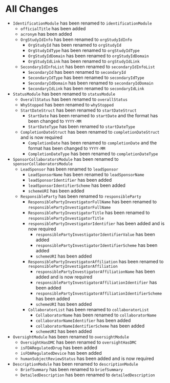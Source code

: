 # All Changes

- `IdentificationModule` has been renamed to `identificationModule`
  - `officialTitle` has been added
  - `acronym` has been added
  - `OrgStudyIdInfo` has been renamed to `orgStudyIdInfo`
    - `OrgStudyId` has been renamed to `orgStudyId`
    - `OrgStudyIdType` has been renamed to `orgStudyIdType`
    - `OrgStudyIdDomain` has been renamed to `orgStudyIdDomain`
    - `OrgStudyIdLink` has been renamed to `orgStudyIdLink`
  - `SecondaryIdInfoList` has been renamed to `secondaryIdInfoList`
    - `SecondaryId` has been renamed to `secondaryId`
    - `SecondaryIdType` has been renamed to `secondaryIdType`
    - `SecondaryIdDomain` has been renamed to `secondaryIdDomain`
    - `SecondaryIdLink` has been renamed to `secondaryIdLink`
- `StatusModule` has been renamed to `statusModule`
  - `OverallStatus` has been renamed to `overallStatus`
  - `WhyStopped` has been renamed to `whyStopped`
  - `StartDateStruct` has been renamed to `startDateStruct`
    - `StartDate` has been renamed to `startDate` and the format has been changed to `YYYY-MM`
    - `StartDateType` has been renamed to `startDateType`
  - `CompletionDateStruct` has been renamed to `completionDateStruct` and is now required
    - `CompletionDate` has been renamed to `completionDate` and the format has been changed to `YYYY-MM`
    - `CompletionDateType` has been renamed to `completionDateType`
- `SponsorCollaboratorsModule` has been renamed to `sponsorCollaboratorsModule`
  - `LeadSponsor` has been renamed to `leadSponsor`
    - `LeadSponsorName` has been renamed to `leadSponsorName`
    - `leadSponsorIdentifier` has been added
    - `leadSponsorIdentifierScheme` has been added
    - `schemeURI` has been added
  - `ResponsibleParty` has been renamed to `responsibleParty`
    - `ResponsiblePartyInvestigatorFullName` has been renamed to `responsiblePartyInvestigatorFullName`
    - `ResponsiblePartyInvestigatorTitle` has been renamed to `responsiblePartyInvestigatorTitle`
    - `responsiblePartyInvestigatorIdentifier` has been added and is now required
      - `responsiblePartyInvestigatorIdentifierValue` has been added
      - `responsiblePartyInvestigatorIdentifierScheme` has been added
      - `schemeURI` has been added
    - `ResponsiblePartyInvestigatorAffiliation` has been renamed to `responsiblePartyInvestigatorAffiliation`
      - `responsiblePartyInvestigatorAffiliationName` has been added and is now required
      - `responsiblePartyInvestigatorAffiliationIdentifier` has been added
      - `responsiblePartyInvestigatorAffiliationIdentifierScheme` has been added
      - `schemeURI` has been added
    - `CollaboratorList` has been renamed to `collaboratorList`
      - `CollaboratorName` has been renamed to `collaboratorName`
      - `collaboratorNameIdentifier` has been added
      - `collaboratorNameIdentifierScheme` has been added
      - `schemeURI` has been added
- `OversightModule` has been renamed to `oversightModule`
  - `OversightHasDMC` has been renamed to `oversightHasDMC`
  - `isFDARegulatedDrug` has been added
  - `isFDARegulatedDevice` has been added
  - `humanSubjectReviewStatus` has been added and is now required
- `DescriptionModule` has been renamed to `descriptionModule`
  - `BriefSummary` has been renamed to `briefSummary`
  - `DetailedDescription` has been renamed to `detailedDescription`
